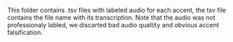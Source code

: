 This folder contains .tsv files with labeled audio for each accent, the tsv file contains the file name with its transcription.
Note that the audio was not professionaly labled, we discarted bad audio qualtity and obvious accent falsification.